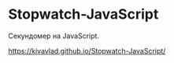 # Stopwatch-JavaScript

Секундомер на JavaScript.

https://kivavlad.github.io/Stopwatch-JavaScript/
